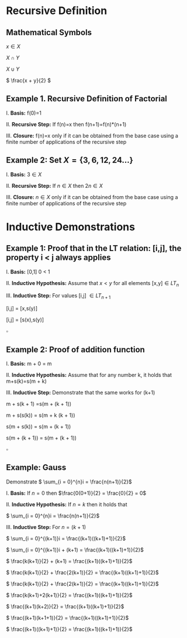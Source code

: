 # Recursive Definition

## Mathematical Symbols

$x \in X$

$X \cap Y$

$X \cup Y$

$ \frac{x + y}{2} $

## Example 1. Recursive Definition of Factorial

I. **Basis:** f(0)=1

II. **Recursive Step:** If f(n)=x then f(n+1)=f(n)*(n+1)

III. **Closure:** f(n)=x only if it can be obtained from the base case using a finite number of applications of the recursive step

## Example 2: Set $X = \{3, 6, 12, 24...\}$

I. **Basis:** $3 \in X$

II. **Recursive Step:** If $n \in X$ then $2n \in X$

III. **Closure:** $n \in X$ only if it can be obtained from the base case using a finite number of applications of the recursive step

# Inductive Demonstrations

## Example 1: Proof that in the LT relation: [i,j], the property i < j always applies

I. **Basis:** [0,1] 0 < 1

II. **Inductive Hypothesis:** Assume that $x < y$ for all elements [x,y]$\in LT_n$

III. **Inductive Step:** For values [i,j] $\in LT_{n+1}$

[i,j] = [x,s(y)]

[i,j] = [s(x),s(y)]

$\square$ 

## Example 2: Proof of addition function

I. **Basis:** m + 0 = m

II. **Inductive Hypothesis:** Assume that for any number k, it holds that m+s(k)=s(m + k)

III. **Inductive Step:** Demonstrate that the same works for (k+1) 

m + s(k + 1) =s(m + (k + 1))

m + s(s(k)) = s(m + k (k + 1))

s(m + s(k)) = s(m + (k + 1))

s(m + (k + 1)) = s(m + (k + 1))

$\square$  

## Example: Gauss 

Demonstrate $ \sum_{i = 0}^{n}i = \frac{n(n+1)}{2}$

I. **Basis:** If $n = 0$ then $\frac{0(0+1)}{2} = \frac{0}{2} = 0$

II. **Inductive Hypothesis:** If $n = k$ then it holds that

 $ \sum_{i = 0}^{n}i = \frac{n(n+1)}{2}$

III. **Inductive Step:** For $n = (k+1)$

$ \sum_{i = 0}^{(k+1)}i = \frac{(k+1)((k+1)+1)}{2}$

$ \sum_{i = 0}^{(k+1)}i + (k+1) = \frac{(k+1)((k+1)+1)}{2}$

$ \frac{k(k+1)}{2} + (k+1) = \frac{(k+1)((k+1)+1)}{2}$

$ \frac{k(k+1)}{2} + \frac{2(k+1)}{2} = \frac{(k+1)((k+1)+1)}{2}$

$ \frac{k(k+1)}{2} + \frac{2(k+1)}{2} = \frac{(k+1)((k+1)+1)}{2}$

$ \frac{k(k+1)+2(k+1)}{2} = \frac{(k+1)((k+1)+1)}{2}$

$ \frac{(k+1)(k+2)}{2} = \frac{(k+1)((k+1)+1)}{2}$

$ \frac{(k+1)(k+1+1)}{2} = \frac{(k+1)((k+1)+1)}{2}$

$ \frac{(k+1)((k+1)+1)}{2} = \frac{(k+1)((k+1)+1)}{2}$



